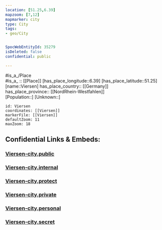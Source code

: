 ```yaml
---
location: [51.25,6.39] 
mapzoom: [7,12] 
mapmarker: city 
type: City
tags:
- geo/City


SpocWebEntityId: 35279
isDeleted: false
confidential: public

---
```

#is_a_/Place  
#is_a_ :: [[Place]] 
[has_place_longitude::6.39] 
[has_place_latitude::51.25] 
[name::Viersen] 
has_place_country:: [[Germany]]  
has_place_province:: [[NordRhein-Westfahlen]]  
[Population::] 
[Unknown::] 


```leaflet
id: Viersen
coordinates: [[Viersen]] 
markerFile: [[Viersen]] 
defaultZoom: 11 
maxZoom: 18
```


## Confidential Links & Embeds: 

### [Viersen-city.public](/_public/\Earth\Continent\Europe\Europe~Central\Germany\Germany~West\Nordrhein-Westfalen\counties~NW\Viersen\cities~ViersenViersen-city.public.md) 

### [Viersen-city.internal](/_internal/\Earth\Continent\Europe\Europe~Central\Germany\Germany~West\Nordrhein-Westfalen\counties~NW\Viersen\cities~ViersenViersen-city.internal.md) 

### [Viersen-city.protect](/_protect/\Earth\Continent\Europe\Europe~Central\Germany\Germany~West\Nordrhein-Westfalen\counties~NW\Viersen\cities~ViersenViersen-city.protect.md) 

### [Viersen-city.private](/_private/\Earth\Continent\Europe\Europe~Central\Germany\Germany~West\Nordrhein-Westfalen\counties~NW\Viersen\cities~ViersenViersen-city.private.md) 

### [Viersen-city.personal](/_personal/\Earth\Continent\Europe\Europe~Central\Germany\Germany~West\Nordrhein-Westfalen\counties~NW\Viersen\cities~ViersenViersen-city.personal.md) 

### [Viersen-city.secret](/_secret/\Earth\Continent\Europe\Europe~Central\Germany\Germany~West\Nordrhein-Westfalen\counties~NW\Viersen\cities~ViersenViersen-city.secret.md)

